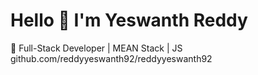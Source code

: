 # Hello 👋 I'm Yeswanth Reddy
🔧 Full-Stack Developer | MEAN Stack | JS
github.com/reddyyeswanth92/reddyyeswanth92
